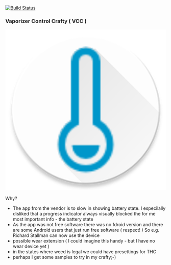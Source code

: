 [![Build Status](https://snap-ci.com/ligi/VaporizerControl/branch/master/build_image)](https://snap-ci.com/ligi/VaporizerControl/branch/master)

### Vaporizer Control Crafty ( VCC ) ###

![](art/512x512.png)

Why?

 - The app from the vendor is to slow in showing battery state. I especilally disliked that a progress indicator always visually blocked the for me most important info - the battery state
 - As the app was not free software there was no fdroid version and there are some Android users that just run free software ( respect! ) So e.g. Richard Stallman can now use the device
 - possible wear extension ( I could imagine this handy - but I have no wear device yet )
 - in the states where weed is legal we could have presettings for THC
 - perhaps I get some samples to try in my crafty;-)


